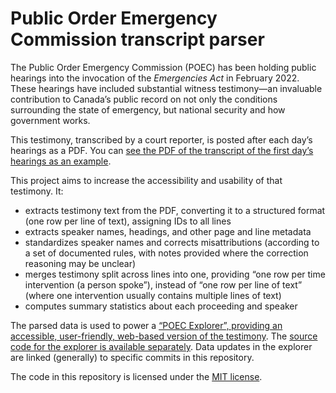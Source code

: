 # Public Order Emergency Commission transcript parser

The Public Order Emergency Commission (POEC) has been holding public hearings into the invocation of the _Emergencies Act_ in February 2022. These hearings have included substantial witness testimony—an invaluable contribution to Canada’s public record on not only the conditions surrounding the state of emergency, but national security and how government works.

This testimony, transcribed by a court reporter, is posted after each day’s hearings as a PDF. You can [see the PDF of the transcript of the first day’s hearings as an example](https://publicorderemergencycommission.ca/files/documents/Transcripts/POEC-Public-Hearings-Volume-1-October-13-2022.pdf).

This project aims to increase the accessibility and usability of that testimony. It:

- extracts testimony text from the PDF, converting it to a structured format (one row per line of text), assigning IDs to all lines
- extracts speaker names, headings, and other page and line metadata
- standardizes speaker names and corrects misattributions (according to a set of documented rules, with notes provided where the correction reasoning may be unclear)
- merges testimony split across lines into one, providing “one row per time intervention (a person spoke”), instead of “one row per line of text” (where one intervention usually contains multiple lines of text)
- computes summary statistics about each proceeding and speaker

The parsed data is used to power a [“POEC Explorer”, providing an accessible, user-friendly, web-based version of the testimony](https://poec-explorer.labs.lucascherkewski.com/). The [source code for the explorer is available separately](https://github.com/lchski/poec-explorer). Data updates in the explorer are linked (generally) to specific commits in this repository.

The code in this repository is licensed under the [MIT license](https://github.com/lchski/poec-analysis/blob/main/LICENSE.md).
